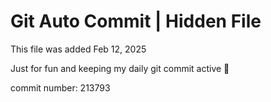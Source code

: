 # Git Auto Commit | Hidden File

This file was added Feb 12, 2025

Just for fun and keeping my daily git commit active 🤪

commit number: 213793
